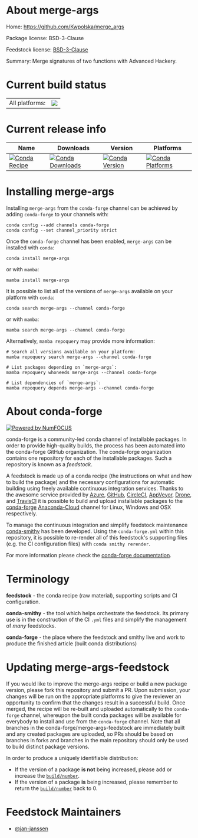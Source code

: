 About merge-args
================

Home: https://github.com/Kwpolska/merge_args

Package license: BSD-3-Clause

Feedstock license: [BSD-3-Clause](https://github.com/conda-forge/merge-args-feedstock/blob/main/LICENSE.txt)

Summary: Merge signatures of two functions with Advanced Hackery.

Current build status
====================


<table><tr><td>All platforms:</td>
    <td>
      <a href="https://dev.azure.com/conda-forge/feedstock-builds/_build/latest?definitionId=15387&branchName=main">
        <img src="https://dev.azure.com/conda-forge/feedstock-builds/_apis/build/status/merge-args-feedstock?branchName=main">
      </a>
    </td>
  </tr>
</table>

Current release info
====================

| Name | Downloads | Version | Platforms |
| --- | --- | --- | --- |
| [![Conda Recipe](https://img.shields.io/badge/recipe-merge--args-green.svg)](https://anaconda.org/conda-forge/merge-args) | [![Conda Downloads](https://img.shields.io/conda/dn/conda-forge/merge-args.svg)](https://anaconda.org/conda-forge/merge-args) | [![Conda Version](https://img.shields.io/conda/vn/conda-forge/merge-args.svg)](https://anaconda.org/conda-forge/merge-args) | [![Conda Platforms](https://img.shields.io/conda/pn/conda-forge/merge-args.svg)](https://anaconda.org/conda-forge/merge-args) |

Installing merge-args
=====================

Installing `merge-args` from the `conda-forge` channel can be achieved by adding `conda-forge` to your channels with:

```
conda config --add channels conda-forge
conda config --set channel_priority strict
```

Once the `conda-forge` channel has been enabled, `merge-args` can be installed with `conda`:

```
conda install merge-args
```

or with `mamba`:

```
mamba install merge-args
```

It is possible to list all of the versions of `merge-args` available on your platform with `conda`:

```
conda search merge-args --channel conda-forge
```

or with `mamba`:

```
mamba search merge-args --channel conda-forge
```

Alternatively, `mamba repoquery` may provide more information:

```
# Search all versions available on your platform:
mamba repoquery search merge-args --channel conda-forge

# List packages depending on `merge-args`:
mamba repoquery whoneeds merge-args --channel conda-forge

# List dependencies of `merge-args`:
mamba repoquery depends merge-args --channel conda-forge
```


About conda-forge
=================

[![Powered by
NumFOCUS](https://img.shields.io/badge/powered%20by-NumFOCUS-orange.svg?style=flat&colorA=E1523D&colorB=007D8A)](https://numfocus.org)

conda-forge is a community-led conda channel of installable packages.
In order to provide high-quality builds, the process has been automated into the
conda-forge GitHub organization. The conda-forge organization contains one repository
for each of the installable packages. Such a repository is known as a *feedstock*.

A feedstock is made up of a conda recipe (the instructions on what and how to build
the package) and the necessary configurations for automatic building using freely
available continuous integration services. Thanks to the awesome service provided by
[Azure](https://azure.microsoft.com/en-us/services/devops/), [GitHub](https://github.com/),
[CircleCI](https://circleci.com/), [AppVeyor](https://www.appveyor.com/),
[Drone](https://cloud.drone.io/welcome), and [TravisCI](https://travis-ci.com/)
it is possible to build and upload installable packages to the
[conda-forge](https://anaconda.org/conda-forge) [Anaconda-Cloud](https://anaconda.org/)
channel for Linux, Windows and OSX respectively.

To manage the continuous integration and simplify feedstock maintenance
[conda-smithy](https://github.com/conda-forge/conda-smithy) has been developed.
Using the ``conda-forge.yml`` within this repository, it is possible to re-render all of
this feedstock's supporting files (e.g. the CI configuration files) with ``conda smithy rerender``.

For more information please check the [conda-forge documentation](https://conda-forge.org/docs/).

Terminology
===========

**feedstock** - the conda recipe (raw material), supporting scripts and CI configuration.

**conda-smithy** - the tool which helps orchestrate the feedstock.
                   Its primary use is in the construction of the CI ``.yml`` files
                   and simplify the management of *many* feedstocks.

**conda-forge** - the place where the feedstock and smithy live and work to
                  produce the finished article (built conda distributions)


Updating merge-args-feedstock
=============================

If you would like to improve the merge-args recipe or build a new
package version, please fork this repository and submit a PR. Upon submission,
your changes will be run on the appropriate platforms to give the reviewer an
opportunity to confirm that the changes result in a successful build. Once
merged, the recipe will be re-built and uploaded automatically to the
`conda-forge` channel, whereupon the built conda packages will be available for
everybody to install and use from the `conda-forge` channel.
Note that all branches in the conda-forge/merge-args-feedstock are
immediately built and any created packages are uploaded, so PRs should be based
on branches in forks and branches in the main repository should only be used to
build distinct package versions.

In order to produce a uniquely identifiable distribution:
 * If the version of a package **is not** being increased, please add or increase
   the [``build/number``](https://docs.conda.io/projects/conda-build/en/latest/resources/define-metadata.html#build-number-and-string).
 * If the version of a package **is** being increased, please remember to return
   the [``build/number``](https://docs.conda.io/projects/conda-build/en/latest/resources/define-metadata.html#build-number-and-string)
   back to 0.

Feedstock Maintainers
=====================

* [@jan-janssen](https://github.com/jan-janssen/)

